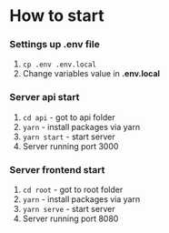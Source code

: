 # How to start

### Settings up .env file

1. `cp .env .env.local`  
2. Change variables value in **.env.local**

### Server api start

1. `cd api` - got to api folder
2. `yarn` - install packages via yarn 
3. `yarn start` - start server
4. Server running port 3000
 
### Server frontend start

1. `cd root` - got to root folder
2. `yarn` - install packages via yarn 
3. `yarn serve` - start server
4. Server running port 8080